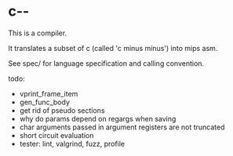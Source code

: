 # c--

This is a compiler.

It translates a subset of c (called 'c minus minus') into mips asm.

See spec/ for language specification and calling convention.


todo:

- vprint_frame_item
- gen_func_body
- get rid of pseudo sections
- why do params depend on regargs when saving
- char arguments passed in argument registers are not truncated
- short circuit evaluation
- tester: lint, valgrind, fuzz, profile
